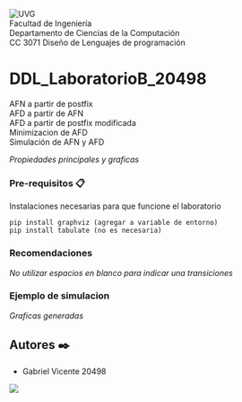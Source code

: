 
![UVG](https://res.cloudinary.com/webuvg/image/upload/f_auto/v1551291412/WEB/institucional/logouvg.png) <br>
Facultad de Ingeniería <br>
Departamento de Ciencias de la Computación <br>
CC 3071 Diseño de Lenguajes de programación <br>


# DDL_LaboratorioB_20498

AFN a partir de postfix<br>
AFD a partir de AFN<br>
AFD a partir de postfix modificada<br>
Minimizacion de AFD<br>
Simulación de AFN y AFD

_Propiedades principales y graficas_

### Pre-requisitos 📋

Instalaciones necesarias para que funcione el laboratorio

```
pip install graphviz (agregar a variable de entorno)
pip install tabulate (no es necesaria)
```

### Recomendaciones

_No utilizar espacios en blanco para indicar una transiciones_

### Ejemplo de simulacion

_Graficas generadas_




## Autores ✒️

- Gabriel Vicente 20498

<a href="https://github.com/GabrielVicente-GT/DDL_LaboratorioB_20498/graphs/contributors">
  <img src="https://contrib.rocks/image?repo=GabrielVicente-GT/DDL_LaboratorioB_20498" />
</a>
